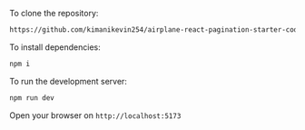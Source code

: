 To clone the repository:

```bash
https://github.com/kimanikevin254/airplane-react-pagination-starter-code.git
```

To install dependencies:

```bash
npm i
```

To run the development server:

```bash
npm run dev
```

Open your browser on `http://localhost:5173`
